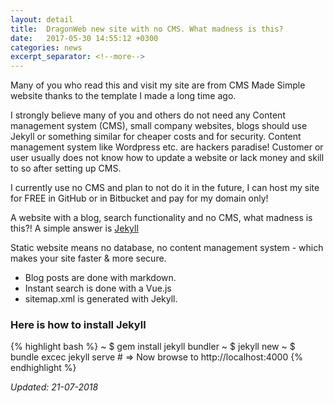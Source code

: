 ```yaml
---
layout: detail
title:  DragonWeb new site with no CMS. What madness is this?
date:   2017-05-30 14:55:12 +0300
categories: news
excerpt_separator: <!--more-->
---
```


Many of you who read this and visit my site are from CMS Made Simple website thanks to the template I made a long time ago.

I strongly believe many of you and others do not need any Content management system (CMS), small company websites, blogs should use Jekyll or something similar for cheaper costs and for security. Content management system like Wordpress etc. are hackers paradise! Customer or user usually does not know how to update a website or lack money and skill to so after setting up CMS.
<!--more-->
I currently use no CMS and plan to not do it in the future, I can host my site for FREE in GitHub or in Bitbucket and pay for my domain only!

A website with a blog, search functionality and no CMS, what madness is this?!
A simple answer is [Jekyll](https://jekyllrb.com/)

Static website means no database, no content management system - which makes your site faster & more secure. 
+ Blog posts are done with markdown. 
+ Instant search is done with a Vue.js
+ sitemap.xml is generated with Jekyll.
### Here is how to install Jekyll

{% highlight bash %}
    ~ $ gem install jekyll bundler
    ~ $ jekyll new <enter your folder name here>
    ~ $ bundle excec jekyll serve
    # => Now browse to http://localhost:4000
{% endhighlight %}

*Updated: 21-07-2018*